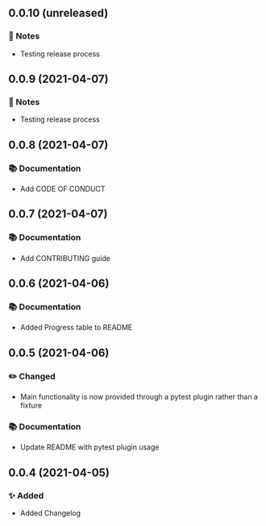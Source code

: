 0.0.10 (unreleased)
-------------------

### :notebook: Notes

- Testing release process


0.0.9 (2021-04-07)
------------------

### :notebook: Notes

- Testing release process


0.0.8 (2021-04-07)
------------------

### :books: Documentation

- Add CODE OF CONDUCT


0.0.7 (2021-04-07)
------------------

### :books: Documentation

- Add CONTRIBUTING guide


0.0.6 (2021-04-06)
------------------


### :books: Documentation

- Added Progress table to README


0.0.5 (2021-04-06)
------------------

### :pencil2: Changed

- Main functionality is now provided through a pytest plugin rather than a fixture

### :books: Documentation

- Update README with pytest plugin usage

0.0.4 (2021-04-05)
------------------

### :sparkles: Added

- Added Changelog
